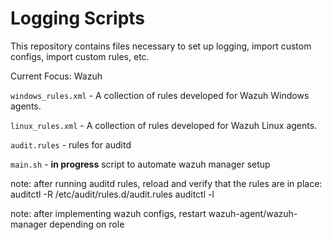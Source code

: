 # Logging Scripts

This repository contains files necessary to set up logging, import custom configs, import custom rules, etc.

Current Focus: Wazuh

`windows_rules.xml` - A collection of rules developed for Wazuh Windows agents. 

`linux_rules.xml` - A collection of rules developed for Wazuh Linux agents.

`audit.rules` - rules for auditd

`main.sh` - **in progress** script to automate wazuh manager setup

note: after running auditd rules, reload and verify that the rules are in place:
  auditctl -R /etc/audit/rules.d/audit.rules
  auditctl -l

note: after implementing wazuh configs, restart wazuh-agent/wazuh-manager depending on role
